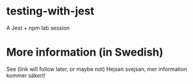 # testing-with-jest
A Jest + npm lab session

# More information (in Swedish)
See (link will follow later, or maybe not)
Hejsan svejsan, mer information kommer säkert!